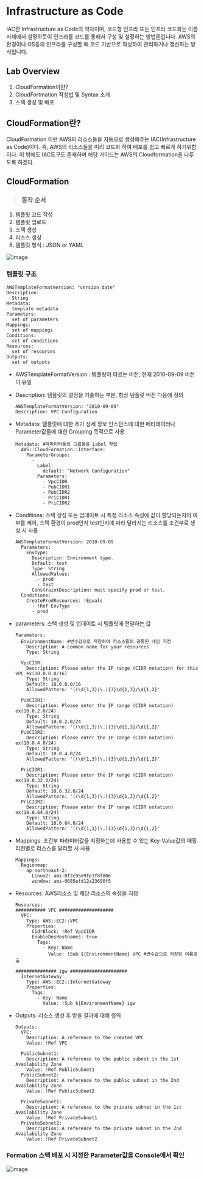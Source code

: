 Infrastructure as Code
===============
IAC란 Infrastructure as Code의 약자이며, 코드형 인프라 또는 인프라 코드화는 이름 자체에서 설명하듯이 인프라를 코드를 통해서 구성 및 설정하는 방법론입니다. 
AWS의 환경이나 OS등의 인프라를 구성할 때 코드 기반으로 작성하여 관리하거나 갱신하는 방식입니다.


## Lab Overview
1. CloudFormation이란?
2. CloudFortmation 작성법 및 Syntax 소개
3. 스택 생성 및 배포

## CloudFormation란?
CloudFormation 이란 AWS의 리소스들을 자동으로 생성해주는 IAC(Infrastructure as Code)이다.
즉, AWS의 리소스들을 미리 코드화 하여 배포를 쉽고 빠르게 하기위함이다.
이 밖에도 IAC도구도 존재하며 해당 가이드는 AWS의 Cloudformation을 다루도록 하겠다.


## CloudFormation
> ### 동작 순서
1. 템플릿 코드 작성
2. 템플릿 업로드
3. 스택 생성
4. 리소스 생성
5. 템플릿 형식 : JSON or YAML 


![image](https://user-images.githubusercontent.com/67955312/126926129-21b58ac5-8146-410d-bdae-e51ed2c86156.png)


### 템플릿 구조
    AWSTemplateFormatVersion: "version date"
    Description:
      String
    Metadata:
      template metadata
    Parameters:
      set of parameters
    Mappings:
      set of mappings
    Conditions:
      set of conditions
    Resources:
      set of resources
    Outputs:
      set of outputs
  
- AWSTemplateFormatVersion : 템플릿이 따르는 버전, 현재 2010-09-09 버전이 유일
- Description: 템플릿의 설정을 기술하는 부분, 항상 템플릿 버전 다음에 정의

      AWSTemplateFormatVersion: "2010-09-09"
      Description: VPC Configuration
- Metadata: 템플릿에 대한 추가 상세 정보 인스턴스에 대한 메타데이터나 Parameter값들에 대한 Grouping 목적으로 사용
      
      Metadata: #파라미터들의 그룹들을 Label 작업
        AWS::CloudFormation::Interface: 
          ParameterGroups: 
            - 
              Label: 
                default: "Network Configuration"
              Parameters: 
                - VpcCIDR
                - PubCIDR1
                - PubCIDR2
                - PriCIDR1
                - PriCIDR2
- Conditions: 스택 생성 또는 업데이트 시 특정 리소스 속성에 값이 할당되는지의 여부를 제어, 스택 환경이 prod인지 test인지에 따라 달라지는 리소스를 조건부로 생성 시 사용
     
      AWSTemplateFormatVersion: 2010-09-09
        Parameters:
          EnvType:
            Description: Environment type.
            Default: test
            Type: String
            AllowedValues:
              - prod
              - test
            ConstraintDescription: must specify prod or test.
        Conditions:
          CreateProdResources: !Equals 
            - !Ref EnvType
            - prod
- parameters: 스택 생성 및 업데이트 시 템플릿에 전달하는 값

      Parameters:   
        EnvironmentName: #변수값으로 저장하여 리소스들의 공통된 네임 지정
          Description: A common name for your resources
          Type: String 

        VpcCIDR:
          Description: Please enter the IP range (CIDR notation) for this VPC ex(10.0.0.0/16)
          Type: String
          Default: 10.0.0.0/16
          AllowedPattern: '((\d{1,3})\.){3}\d{1,3}/\d{1,2}'

        PubCIDR1:
          Description: Please enter the IP range (CIDR notation) ex(10.0.2.0/24)
          Type: String
          Default: 10.0.2.0/24
          AllowedPattern: '((\d{1,3})\.){3}\d{1,3}/\d{1,2}'
        PubCIDR2:
          Description: Please enter the IP range (CIDR notation) ex(10.0.4.0/24)
          Type: String
          Default: 10.0.4.0/24
          AllowedPattern: '((\d{1,3})\.){3}\d{1,3}/\d{1,2}'

        PriCIDR1:
          Description: Please enter the IP range (CIDR notation) ex(10.0.32.0/24)
          Type: String
          Default: 10.0.32.0/24
          AllowedPattern: '((\d{1,3})\.){3}\d{1,3}/\d{1,2}'
        PriCIDR2:
          Description: Please enter the IP range (CIDR notation) ex(10.0.64.0/24)
          Type: String
          Default: 10.0.64.0/24
          AllowedPattern: '((\d{1,3})\.){3}\d{1,3}/\d{1,2}' 
  

- Mappings: 조건부 파라미터값을 지정하는데 사용할 수 있는 Key-Value값의 매핑 리전별로 리소스를 달리할 시 사용

      Mappings:
        Regionmap:  
          ap-northeast-2:
            Linux2: ami-0f2c95e9fe3f8f80e
            window: ami-0685efd12a23690f5
- Resources:  AWS리소스 및 해당 리소스의 속성을 지정

      Resources:
      ########### VPC ####################
        VPC:
          Type: AWS::EC2::VPC
          Properties:
            CidrBlock: !Ref VpcCIDR
            EnableDnsHostnames: true
              Tags:
                - Key: Name
                  Value: !Sub ${EnvironmentName} VPC #변수값으로 저장된 이름호출

      ############### igw #####################
        InternetGateway:
          Type: AWS::EC2::InternetGateway
          Properties:
            Tags:
              - Key: Name
                Value: !Sub ${EnvironmentName} igw
- Outputs: 리소스 생성 후 받을 결과에 대해 정의
     
      Outputs:
        VPC:
          Description: A reference to the created VPC
          Value: !Ref VPC

        PublicSubnet1:
          Description: A reference to the public subnet in the 1st Availability Zone
          Value: !Ref PublicSubnet1
        PublicSubnet2:
          Description: A reference to the public subnet in the 2nd Availability Zone
          Value: !Ref PublicSubnet2

        PrivateSubnet1:
          Description: A reference to the private subnet in the 1st Availability Zone
          Value: !Ref PrivateSubnet1
        PrivateSubnet2:
          Description: A reference to the private subnet in the 2nd Availability Zone
          Value: !Ref PrivateSubnet2

### Formation 스택 배포 시 지정한 Parameter값을 Console에서 확인
  ![image](https://user-images.githubusercontent.com/67955312/127620152-e66062dc-76d6-4955-8bf7-f790d79d7304.png)
